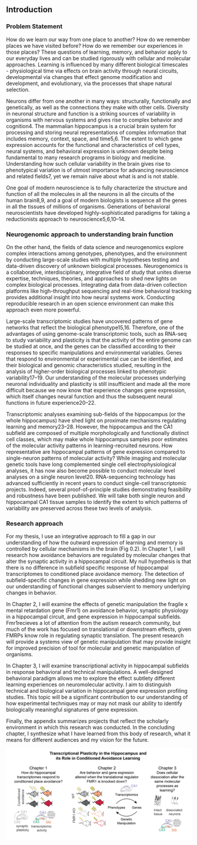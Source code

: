 ## Introduction

### Problem Statement

How do we learn our way from one place to another? How do we remember places we have visited before? How do we remember our experiences in those places? These questions of learning, memory, and behavior apply to our everyday lives and can be studied rigorously with cellular and molecular approaches. Learning is influenced by many different biological timescales - physiological time via effects on brain activity through neural circuits, developmental via changes that effect genome modification and development, and evolutionary, via the processes that shape natural selection.

Neurons differ from one another in many ways: structurally, functionally and genetically, as well as the connections they make with other cells. Diversity in neuronal structure and function is a striking sources of variability in organisms with nervous systems and gives rise to complex behavior and cognition4. The mammalian hippocampus is a crucial brain system for processing and storing neural representations of complex information that includes memory, context, space, and time5,6. The extent to which gene expression accounts for the functional and characteristics of cell types, neural systems, and behavioral expression is unknown despite being fundamental to many research programs in biology and medicine. Understanding how such cellular variability in the brain gives rise to phenotypical variation is of utmost importance for advancing neuroscience and related fields7, yet we remain naïve about what is and is not stable. 

One goal of modern neuroscience is to fully characterize the structure and function of all the molecules in all the neurons in all the circuits of the human brain8,9, and a goal of modern biologists is sequence all the genes in all the tissues of millions of organisms.  Generations of behavioral neuroscientists have developed highly-sophisticated paradigms for taking a reductionists approach to neuroscience5,6,10–14.

### Neurogenomic approach to understanding brain function

On the other hand, the fields of data science and neurogenomics explore complex interactions among genotypes, phenotypes, and the environment by conducting large-scale studies with multiple hypotheses testing and data-driven discovery of unknown biological processes. Neurogenomics is a collaborative, interdisciplinary, integrative field of study that unites diverse expertise, techniques, theories, and approaches to shed new lights on complex biological processes. Integrating data from data-driven collection platforms like high-throughput sequencing and real-time behavioral tracking provides additional insight into how neural systems work. Conducting reproducible research in an open science environment can make this approach even more powerful.  

Large-scale transcriptomic studies have uncovered patterns of gene networks that reflect the biological phenotype15,16. Therefore, one of the advantages of using genome-scale transcriptomic tools, such as RNA-seq to study variability and plasticity is that the activity of the entire genome can be studied at once, and the genes can be classified according to their responses to specific manipulations and environmental variables. Genes that respond to environmental or experimental cue can be identified, and their biological and genomic characteristics studied, resulting in the analysis of higher-order biological processes linked to phenotypic variability17–19. Our understanding of the molecular processes underlying neuronal individuality and plasticity is still insufficient and made all the more difficult because we now know that experience changes gene expression, which itself changes neural function and thus the subsequent neural functions in future experience20–22.

Transcriptomic analyses examining sub-fields of the hippocampus (or the whole hippocampus) have shed light on proximate mechanisms regulating learning and memory23–28. However, the hippocampus and the CA1 subfield are composed of multiple morphologically and functionally distinct cell classes, which may make whole hippocampus samples poor estimates of the molecular activity patterns in learning-recruited neurons. How representative are hippocampal patterns of gene expression compared to single-neuron patterns of molecular activity? While imaging and molecular genetic tools have long complemented single cell electrophysiological analyses, it has now also become possible to conduct molecular level analyses on a single neuron level20. RNA-sequencing technology has advanced sufficiently in recent years to conduct single-cell transcriptomic projects. Indeed, several proof-of-principle studies demonstrating feasibility and robustness have been published. We will take both single neuron and hippocampal CA1 tissue samples to identify the extent to which patterns of variability are preserved across these two levels of analysis.

### Research approach

For my thesis, I use an integrative approach to fill a gap in our understanding of how the outward expression of learning and memory is controlled by cellular mechanisms in the brain (Fig 0.2). In Chapter 1, I will research how avoidance behaviors are regulated by molecular changes that alter the synaptic activity in a hippocampal circuit. My null hypothesis is that there is no difference in subfield specific response of hippocampal transcriptomes to conditioned place avoidance memory. The detection of subfield-specific changes in gene expression while shedding new light on our understanding of functional changes subservient to memory underlying changes in behavior.

In Chapter 2, I will examine the effects of genetic manipulation the fragile x mental retardation gene (Fmr1) on avoidance behavior, synaptic physiology in a hippocampal circuit, and gene expression in hippocampal subfields. Fmr1recieves a lot of attention from the autism research community, but much of the work has focused on translational or downstream effects, given FMRPs know role in regulating synaptic translation. The present research will provide a systems view of genetic manipulation that may provide insight for improved precision of tool for molecular and genetic manipulation of organisms. 

In Chapter 3, I will examine transcriptional activity in hippocampal subfields in response behavioral and technical manipulations. A well-designed behavioral paradigm allows me to explore the effect subtlety different learning experiences on neuromolecular activity. I aim to distinguish technical and biological variation in hippocampal gene expression profiling studies. This topic will be a significant contribution to our understanding of how experimental techniques may or may not mask our ability to identify biologically meaningful signatures of gene expression.

Finally, the appendix summarizes projects that reflect the scholarly environment in which this research was conducted. In the concluding chapter, I synthesize what I have learned from this body of research, what it means for different audiences and my vision for the future.

![Graphical abstract](https://github.com/raynamharris/Thesis/blob/master/docs/_images/01_abstract.png?raw=true)
